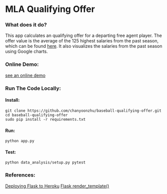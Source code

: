 # MLA Qualifying Offer
### What does it do?
This app calculates an qualifying offer for a departing free agent player. The offer value is the average of the 125 highest salaries from the past season, which can be found [here](https://questionnaire-148920.appspot.com/swe/data.html).
It also visualizes the salaries from the past season using Google charts.
### Online Demo:
[see an online demo](https://mla-offer-api-heroku.herokuapp.com/)
### Run The Code Locally:
#### Install:
    git clone https://github.com/chanyoonzhu/baseball-qualifying-offer.git
    cd baseball-qualifying-offer
    sudo pip install -r requirements.txt
#### Run:
    python app.py
#### Test:
    python data_analysis/setup.py pytest
### References:
[Deploying Flask to Heroku](https://www.youtube.com/watch?v=pmRT8QQLIqk)
[Flask render_template()](https://stackoverflow.com/questions/10810206/flask-render-template-returning-nameerror-name-app-is-not-defined)

    
